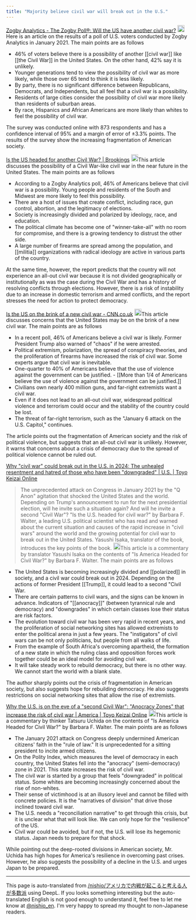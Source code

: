 ```yaml
---
title: "Majority believe civil war will break out in the U.S."
---
```


[Zogby Analytics - The Zogby Poll®: Will the US have another civil war?](https://zogbyanalytics.com/news/997-the-zogby-poll-will-the-us-have-another-civil-war)
<img src='https://scrapbox.io/api/pages/nishio-en/claude/icon' alt='claude.icon' height="19.5"/>
Here is an article on the results of a poll of U.S. voters conducted by Zogby Analytics in January 2021.
The main points are as follows
- 46% of voters believe there is a possibility of another [[civil war]] like [[the Civil War]] in the United States. On the other hand, 42% say it is unlikely.
- Younger generations tend to view the possibility of civil war as more likely, while those over 65 tend to think it is less likely.
- By party, there is no significant difference between Republicans, Democrats, and Independents, but all feel that a civil war is a possibility.
- Residents of large cities consider the possibility of civil war more likely than residents of suburban areas.
- By race, Hispanics and African Americans are more likely than whites to feel the possibility of civil war.

The survey was conducted online with 873 respondents and has a confidence interval of 95% and a margin of error of ±3.3% points. The results of the survey show the increasing fragmentation of American society.

[Is the US headed for another Civil War? | Brookings](https://www.brookings.edu/articles/is-the-us-headed-for-another-civil-war/)
<img src='https://scrapbox.io/api/pages/nishio-en/claude/icon' alt='claude.icon' height="19.5"/>This article discusses the possibility of a Civil War-like civil war in the near future in the United States.
The main points are as follows
- According to a Zogby Analytics poll, 46% of Americans believe that civil war is a possibility. Young people and residents of the South and Midwest are more likely to feel this possibility.
- There are a host of issues that create conflict, including race, gun control, abortion, and the legitimacy of elections.
- Society is increasingly divided and polarized by ideology, race, and education.
- The political climate has become one of "winner-take-all" with no room for compromise, and there is a growing tendency to distrust the other side.
- A large number of firearms are spread among the population, and [[militia]] organizations with radical ideology are active in various parts of the country.

At the same time, however, the report predicts that the country will not experience an all-out civil war because it is not divided geographically or institutionally as was the case during the Civil War and has a history of resolving conflicts through elections. However, there is a risk of instability due to an increase in domestic terrorism and armed conflicts, and the report stresses the need for action to protect democracy.

[Is the US on the brink of a new civil war - CNN.co.uk](https://www.cnn.co.jp/usa/35216868.html)
<img src='https://scrapbox.io/api/pages/nishio-en/claude/icon' alt='claude.icon' height="19.5"/>This article discusses concerns that the United States may be on the brink of a new civil war.
The main points are as follows
- In a recent poll, 46% of Americans believe a civil war is likely. Former President Trump also warned of "chaos" if he were arrested.
- Political extremism, polarization, the spread of conspiracy theories, and the proliferation of firearms have increased the risk of civil war. Some experts argue that civil war is inevitable.
- One-quarter to 40% of Americans believe that the use of violence against the government can be justified.
        - [[More than 1/4 of Americans believe the use of violence against the government can be justified.]]
- Civilians own nearly 400 million guns, and far-right extremists want a civil war.
- Even if it does not lead to an all-out civil war, widespread political violence and terrorism could occur and the stability of the country could be lost.
- The threat of far-right terrorism, such as the "January 6 attack on the U.S. Capitol," continues.

The article points out the fragmentation of American society and the risk of political violence, but suggests that an all-out civil war is unlikely. However, it warns that concerns about a crisis of democracy due to the spread of political violence cannot be ruled out.

[Why "civil war" could break out in the U.S. in 2024: The unhealed resentment and hatred of those who have been "downgraded" | U.S. | Toyo Keizai Online](https://toyokeizai.net/articles/-/660615)
> The unprecedented attack on Congress in January 2021 by the "Q Anon" agitation that shocked the United States and the world. Depending on Trump's announcement to run for the next presidential election, will he invite such a situation again? And will he invite a second "Civil War"?
>  "Is the U.S. headed for civil war?" by Barbara F. Walter, a leading U.S. political scientist who has read and warned about the current situation and causes of the rapid increase in "civil wars" around the world and the growing potential for civil war to break out in the United States. Yasushi Isaka, translator of the book, introduces the key points of the book.
<img src='https://scrapbox.io/api/pages/nishio-en/claude/icon' alt='claude.icon' height="19.5"/>This article is a commentary by translator Yasushi Isaka on the contents of "Is America Headed for Civil War?" by Barbara F. Walter.
The main points are as follows
- The United States is becoming increasingly divided and [[polarized]] in society, and a civil war could break out in 2024. Depending on the actions of former President [[Trump]], it could lead to a second "Civil War.
- There are certain patterns to civil wars, and the signs can be known in advance. Indicators of "[[anocracy]]" (between tyrannical rule and democracy) and "downgrades" in which certain classes lose their status are risk factors.
- The evolution toward civil war has been very rapid in recent years, and the proliferation of social networking sites has allowed extremists to enter the political arena in just a few years. The "instigators" of civil wars can be not only politicians, but people from all walks of life.
- From the example of South Africa's overcoming apartheid, the formation of a new state in which the ruling class and opposition forces work together could be an ideal model for avoiding civil war.
- It will take steady work to rebuild democracy, but there is no other way. We cannot start the world with a blank slate.

The author sharply points out the crisis of fragmentation in American society, but also suggests hope for rebuilding democracy. He also suggests restrictions on social networking sites that allow the rise of extremists.

[Why the U.S. is on the eve of a "second Civil War": "Anocracy Zones" that increase the risk of civil war | America | Toyo Keizai Online](https://toyokeizai.net/articles/-/661058)
<img src='https://scrapbox.io/api/pages/nishio-en/claude/icon' alt='claude.icon' height="19.5"/>This article is a commentary by thinker Tatsuru Uchida on the contents of "Is America Headed for Civil War?" by Barbara F. Walter.
The main points are as follows
- The January 2021 attack on Congress deeply undermined American citizens' faith in the "rule of law." It is unprecedented for a sitting president to incite armed citizens.
- On the Polity Index, which measures the level of democracy in each country, the United States fell into the "anocracy" (semi-democracy) zone in 2021. This state increases the risk of civil war.
- The civil war is started by a group that feels "downgraded" in political status. Some whites are becoming increasingly concerned about the rise of non-whites.
- Their sense of victimhood is at an illusory level and cannot be filled with concrete policies. It is the "narratives of division" that drive those inclined toward civil war.
- The U.S. needs a "reconciliation narrative" to get through this crisis, but it is unclear what that will look like. We can only hope for the "resilience" of the US.
- Civil war could be avoided, but if not, the U.S. will lose its hegemonic status. Japan needs to prepare for that shock.

While pointing out the deep-rooted divisions in American society, Mr. Uchida has high hopes for America's resilience in overcoming past crises. However, he also suggests the possibility of a decline in the U.S. and urges Japan to be prepared.

---
This page is auto-translated from [/nishio/アメリカで内戦が起こると考える人が多数派](https://scrapbox.io/nishio/アメリカで内戦が起こると考える人が多数派) using DeepL. If you looks something interesting but the auto-translated English is not good enough to understand it, feel free to let me know at [@nishio_en](https://twitter.com/nishio_en). I'm very happy to spread my thought to non-Japanese readers.